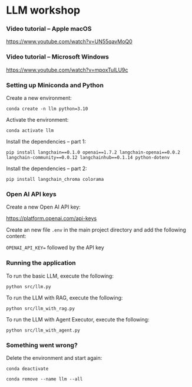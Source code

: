 # LLM workshop

### Video tutorial – Apple macOS

https://www.youtube.com/watch?v=UN55qavMoQ0

### Video tutorial – Microsoft Windows

https://www.youtube.com/watch?v=mpoxTuILU9c

### Setting up Miniconda and Python

Create a new environment:

`conda create -n llm python=3.10`

Activate the environment:

`conda activate llm`

Install the dependencies – part 1:

`pip install langchain==0.1.0 openai==1.7.2 langchain-openai==0.0.2 langchain-community==0.0.12 langchainhub==0.1.14 python-dotenv`

Install the dependencies – part 2:

`pip install langchain_chroma colorama`

### Open AI API keys

Create a new Open AI API key:

https://platform.openai.com/api-keys

Create an new file `.env` in the main project directory and add the following content:

`OPENAI_API_KEY=` followed by the API key

### Running the application

To run the basic LLM, execute the following:

`python src/llm.py`

To run the LLM with RAG, execute the following:

`python src/llm_with_rag.py`

To run the LLM with Agent Executor, execute the following:

`python src/llm_with_agent.py`

### Something went wrong?

Delete the environment and start again:

`conda deactivate`

`conda remove --name llm --all`
